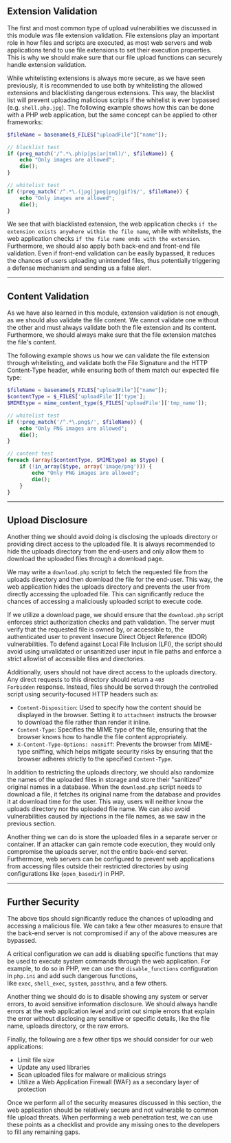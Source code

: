 
## Extension Validation

The first and most common type of upload vulnerabilities we discussed in this module was file extension validation. File extensions play an important role in how files and scripts are executed, as most web servers and web applications tend to use file extensions to set their execution properties. This is why we should make sure that our file upload functions can securely handle extension validation.

While whitelisting extensions is always more secure, as we have seen previously, it is recommended to use both by whitelisting the allowed extensions and blacklisting dangerous extensions. This way, the blacklist list will prevent uploading malicious scripts if the whitelist is ever bypassed (e.g. `shell.php.jpg`). The following example shows how this can be done with a PHP web application, but the same concept can be applied to other frameworks:

```php
$fileName = basename($_FILES["uploadFile"]["name"]);

// blacklist test
if (preg_match('/^.*\.ph(p|ps|ar|tml)/', $fileName)) {
    echo "Only images are allowed";
    die();
}

// whitelist test
if (!preg_match('/^.*\.(jpg|jpeg|png|gif)$/', $fileName)) {
    echo "Only images are allowed";
    die();
}
```

We see that with blacklisted extension, the web application checks `if the extension exists anywhere within the file name`, while with whitelists, the web application checks `if the file name ends with the extension`. Furthermore, we should also apply both back-end and front-end file validation. Even if front-end validation can be easily bypassed, it reduces the chances of users uploading unintended files, thus potentially triggering a defense mechanism and sending us a false alert.

---

## Content Validation

As we have also learned in this module, extension validation is not enough, as we should also validate the file content. We cannot validate one without the other and must always validate both the file extension and its content. Furthermore, we should always make sure that the file extension matches the file's content.

The following example shows us how we can validate the file extension through whitelisting, and validate both the File Signature and the HTTP Content-Type header, while ensuring both of them match our expected file type:

```php
$fileName = basename($_FILES["uploadFile"]["name"]);
$contentType = $_FILES['uploadFile']['type'];
$MIMEtype = mime_content_type($_FILES['uploadFile']['tmp_name']);

// whitelist test
if (!preg_match('/^.*\.png$/', $fileName)) {
    echo "Only PNG images are allowed";
    die();
}

// content test
foreach (array($contentType, $MIMEtype) as $type) {
    if (!in_array($type, array('image/png'))) {
        echo "Only PNG images are allowed";
        die();
    }
}
```

---

## Upload Disclosure

Another thing we should avoid doing is disclosing the uploads directory or providing direct access to the uploaded file. It is always recommended to hide the uploads directory from the end-users and only allow them to download the uploaded files through a download page.

We may write a `download.php` script to fetch the requested file from the uploads directory and then download the file for the end-user. This way, the web application hides the uploads directory and prevents the user from directly accessing the uploaded file. This can significantly reduce the chances of accessing a maliciously uploaded script to execute code.

If we utilize a download page, we should ensure that the `download.php` script enforces strict authorization checks and path validation. The server must verify that the requested file is owned by, or accessible to, the authenticated user to prevent Insecure Direct Object Reference (IDOR) vulnerabilities. To defend against Local File Inclusion (LFI), the script should avoid using unvalidated or unsanitized user input in file paths and enforce a strict allowlist of accessible files and directories.

Additionally, users should not have direct access to the uploads directory. Any direct requests to this directory should return a `403 Forbidden` response. Instead, files should be served through the controlled script using security-focused HTTP headers such as:

- `Content-Disposition`: Used to specify how the content should be displayed in the browser. Setting it to `attachment` instructs the browser to download the file rather than render it inline.
- `Content-Type`: Specifies the MIME type of the file, ensuring that the browser knows how to handle the file content appropriately.
- `X-Content-Type-Options: nosniff`: Prevents the browser from MIME-type sniffing, which helps mitigate security risks by ensuring that the browser adheres strictly to the specified `Content-Type`.

In addition to restricting the uploads directory, we should also randomize the names of the uploaded files in storage and store their "sanitized" original names in a database. When the `download.php` script needs to download a file, it fetches its original name from the database and provides it at download time for the user. This way, users will neither know the uploads directory nor the uploaded file name. We can also avoid vulnerabilities caused by injections in the file names, as we saw in the previous section.

Another thing we can do is store the uploaded files in a separate server or container. If an attacker can gain remote code execution, they would only compromise the uploads server, not the entire back-end server. Furthermore, web servers can be configured to prevent web applications from accessing files outside their restricted directories by using configurations like (`open_basedir`) in PHP.

---

## Further Security

The above tips should significantly reduce the chances of uploading and accessing a malicious file. We can take a few other measures to ensure that the back-end server is not compromised if any of the above measures are bypassed.

A critical configuration we can add is disabling specific functions that may be used to execute system commands through the web application. For example, to do so in PHP, we can use the `disable_functions` configuration in `php.ini` and add such dangerous functions, like `exec`, `shell_exec`, `system`, `passthru`, and a few others.

Another thing we should do is to disable showing any system or server errors, to avoid sensitive information disclosure. We should always handle errors at the web application level and print out simple errors that explain the error without disclosing any sensitive or specific details, like the file name, uploads directory, or the raw errors.

Finally, the following are a few other tips we should consider for our web applications:

- Limit file size
- Update any used libraries
- Scan uploaded files for malware or malicious strings
- Utilize a Web Application Firewall (WAF) as a secondary layer of protection

Once we perform all of the security measures discussed in this section, the web application should be relatively secure and not vulnerable to common file upload threats. When performing a web penetration test, we can use these points as a checklist and provide any missing ones to the developers to fill any remaining gaps.


